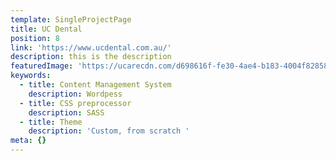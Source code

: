 ```yaml
---
template: SingleProjectPage
title: UC Dental
position: 8
link: 'https://www.ucdental.com.au/'
description: this is the description
featuredImage: 'https://ucarecdn.com/d698616f-fe30-4ae4-b183-4004f828580d/'
keywords:
  - title: Content Management System
    description: Wordpess
  - title: CSS preprocessor
    description: SASS
  - title: Theme
    description: 'Custom, from scratch '
meta: {}
---
```

